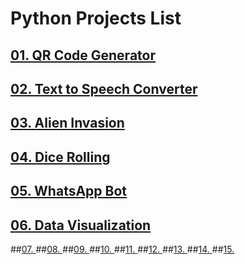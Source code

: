 # Python Projects List 
## [01. QR Code Generator](https://github.com/sabboshachi/Personal_Projects/tree/main/Python%20Projects/01.QR%20Code%20Generator)
## [02. Text to Speech Converter](https://github.com/sabboshachi/Personal_Projects/tree/main/Python%20Projects/02.Text%20to%20Speech%20Converter)
## [03. Alien Invasion](https://github.com/sabboshachi/Personal_Projects/tree/main/Python%20Projects/03.Alien%20Invasion)
## [04. Dice Rolling](https://github.com/sabboshachi/Personal_Projects/tree/main/Python%20Projects/04.Dice%20Rolling)
## [05. WhatsApp Bot](https://github.com/sabboshachi/Personal_Projects/tree/main/Python%20Projects/05.WhatsApp%20Bot)
## [06. Data Visualization](https://github.com/sabboshachi/Personal_Projects/tree/main/Python%20Projects/06.%20Data%20Visualization%20Projects)
##[07. ]()
##[08. ]()
##[09. ]()
##[10. ]()
##[11. ]()
##[12. ]()
##[13. ]()
##[14. ]()
##[15. ]()
